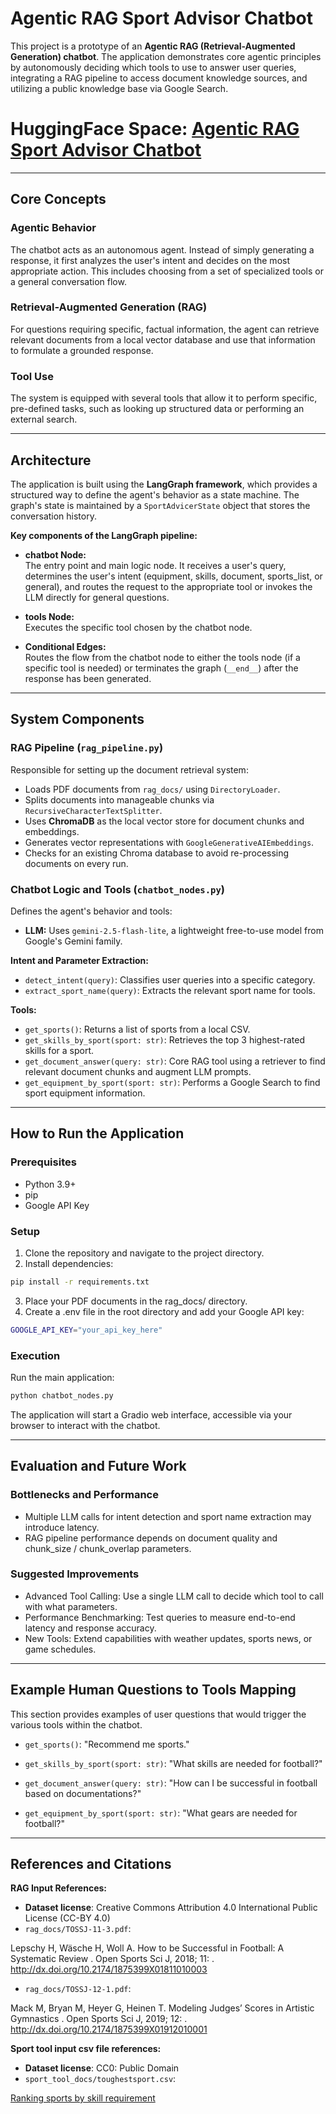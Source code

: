 # Agentic RAG Sport Advisor Chatbot

This project is a prototype of an **Agentic RAG (Retrieval-Augmented Generation) chatbot**. The application demonstrates core agentic principles by autonomously deciding which tools to use to answer user queries, integrating a RAG pipeline to access document knowledge sources, and utilizing a public knowledge base via Google Search.

# HuggingFace Space: [Agentic RAG Sport Advisor Chatbot](https://huggingface.co/spaces/martivarga/Chatbot)
---

## Core Concepts

### Agentic Behavior
The chatbot acts as an autonomous agent. Instead of simply generating a response, it first analyzes the user's intent and decides on the most appropriate action. This includes choosing from a set of specialized tools or a general conversation flow.

### Retrieval-Augmented Generation (RAG)
For questions requiring specific, factual information, the agent can retrieve relevant documents from a local vector database and use that information to formulate a grounded response.

### Tool Use
The system is equipped with several tools that allow it to perform specific, pre-defined tasks, such as looking up structured data or performing an external search.

---

## Architecture

The application is built using the **LangGraph framework**, which provides a structured way to define the agent's behavior as a state machine. The graph's state is maintained by a `SportAdvicerState` object that stores the conversation history.

**Key components of the LangGraph pipeline:**

- **chatbot Node:**  
  The entry point and main logic node. It receives a user's query, determines the user's intent (equipment, skills, document, sports_list, or general), and routes the request to the appropriate tool or invokes the LLM directly for general questions.

- **tools Node:**  
  Executes the specific tool chosen by the chatbot node.

- **Conditional Edges:**  
  Routes the flow from the chatbot node to either the tools node (if a specific tool is needed) or terminates the graph (`__end__`) after the response has been generated.

---

## System Components

### RAG Pipeline (`rag_pipeline.py`)
Responsible for setting up the document retrieval system:

- Loads PDF documents from `rag_docs/` using `DirectoryLoader`.
- Splits documents into manageable chunks via `RecursiveCharacterTextSplitter`.
- Uses **ChromaDB** as the local vector store for document chunks and embeddings.
- Generates vector representations with `GoogleGenerativeAIEmbeddings`.
- Checks for an existing Chroma database to avoid re-processing documents on every run.

### Chatbot Logic and Tools (`chatbot_nodes.py`)
Defines the agent's behavior and tools:

- **LLM:** Uses `gemini-2.5-flash-lite`, a lightweight free-to-use model from Google's Gemini family.

**Intent and Parameter Extraction:**
- `detect_intent(query)`: Classifies user queries into a specific category.
- `extract_sport_name(query)`: Extracts the relevant sport name for tools.

**Tools:**
- `get_sports()`: Returns a list of sports from a local CSV.
- `get_skills_by_sport(sport: str)`: Retrieves the top 3 highest-rated skills for a sport.
- `get_document_answer(query: str)`: Core RAG tool using a retriever to find relevant document chunks and augment LLM prompts.
- `get_equipment_by_sport(sport: str)`: Performs a Google Search to find sport equipment information.

---

## How to Run the Application

### Prerequisites
- Python 3.9+
- pip
- Google API Key

### Setup
1. Clone the repository and navigate to the project directory.
2. Install dependencies:

```bash
pip install -r requirements.txt
```
3. Place your PDF documents in the rag_docs/ directory.
4. Create a .env file in the root directory and add your Google API key:

```bash
GOOGLE_API_KEY="your_api_key_here"
```
### Execution
Run the main application:
```bash
python chatbot_nodes.py
```
The application will start a Gradio web interface, accessible via your browser to interact with the chatbot.

---

## Evaluation and Future Work

### Bottlenecks and Performance
- Multiple LLM calls for intent detection and sport name extraction may introduce latency.
- RAG pipeline performance depends on document quality and chunk_size / chunk_overlap parameters.

### Suggested Improvements
- Advanced Tool Calling: Use a single LLM call to decide which tool to call with what parameters.
- Performance Benchmarking: Test queries to measure end-to-end latency and response accuracy.
- New Tools: Extend capabilities with weather updates, sports news, or game schedules.

---

## Example Human Questions to Tools Mapping
This section provides examples of user questions that would trigger the various tools within the chatbot.

- `get_sports()`: "Recommend me sports."

- `get_skills_by_sport(sport: str)`: "What skills are needed for football?"

- `get_document_answer(query: str)`: "How can I be successful in football based on documentations?"

- `get_equipment_by_sport(sport: str)`: "What gears are needed for football?"

---

## References and Citations

**RAG Input References:**
- **Dataset license**: Creative Commons Attribution 4.0 International Public License (CC-BY 4.0)
- `rag_docs/TOSSJ-11-3.pdf`:
  
Lepschy H, Wäsche H, Woll A. How to be Successful in Football: A Systematic Review . Open Sports Sci J, 2018; 11: . http://dx.doi.org/10.2174/1875399X01811010003

- `rag_docs/TOSSJ-12-1.pdf`:

Mack M, Bryan M, Heyer G, Heinen T. Modeling Judges’ Scores in Artistic Gymnastics . Open Sports Sci J, 2019; 12: . http://dx.doi.org/10.2174/1875399X01912010001

**Sport tool input csv file references:**
- **Dataset license**: CC0: Public Domain
- `sport_tool_docs/toughestsport.csv`:
  
[Ranking sports by skill requirement](https://www.kaggle.com/datasets/jainaru/ranking-sports-by-skill-requirement)

